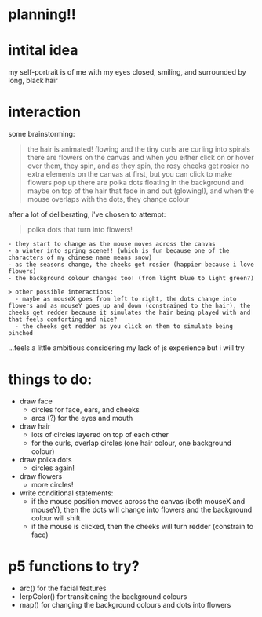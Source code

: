 # planning!!

# intital idea

my self-portrait is of me with my eyes closed, smiling, and surrounded by long, black hair

# interaction

some brainstorming:

> the hair is animated! flowing and the tiny curls are curling into spirals
> there are flowers on the canvas and when you either click on or hover over them, they spin, and as they spin, the rosy cheeks get rosier
> no extra elements on the canvas at first, but you can click to make flowers pop up
> there are polka dots floating in the background and maybe on top of the hair that fade in and out (glowing!), and when the mouse overlaps with the dots, they change colour

after a lot of deliberating, i've chosen to attempt:

> polka dots that turn into flowers!

    - they start to change as the mouse moves across the canvas
    - a winter into spring scene!! (which is fun because one of the characters of my chinese name means snow)
    - as the seasons change, the cheeks get rosier (happier because i love flowers)
    - the background colour changes too! (from light blue to light green?)

    > other possible interactions:
      - maybe as mouseX goes from left to right, the dots change into flowers and as mouseY goes up and down (constrained to the hair), the cheeks get redder because it simulates the hair being played with and that feels comforting and nice?
      - the cheeks get redder as you click on them to simulate being pinched

...feels a little ambitious considering my lack of js experience but i will try

# things to do:

- draw face
  - circles for face, ears, and cheeks
  - arcs (?) for the eyes and mouth
- draw hair
  - lots of circles layered on top of each other
  - for the curls, overlap circles (one hair colour, one background colour)
- draw polka dots
  - circles again!
- draw flowers
  - more circles!
- write conditional statements:
  - if the mouse position moves across the canvas (both mouseX and mouseY), then the dots will change into flowers and the background colour will shift
  - if the mouse is clicked, then the cheeks will turn redder (constrain to face)

# p5 functions to try?

- arc() for the facial features
- lerpColor() for transitioning the background colours
- map() for changing the background colours and dots into flowers
